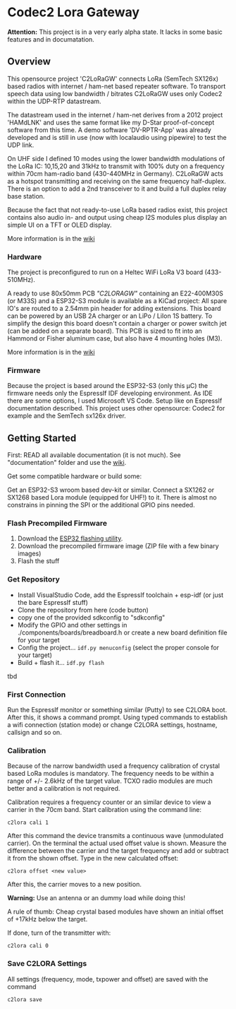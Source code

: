 # Codec2 Lora Gateway

**Attention:** This project is in a very early alpha state. It lacks in some basic features and in documatation.

## Overview

This opensource project 'C2LoRaGW' connects LoRa (SemTech SX126x) based radios with internet / ham-net based repeater software.
To transport speech data using low bandwidth / bitrates C2LoRaGW uses only Codec2 within the UDP-RTP datastream.

The datastream used in the internet / ham-net derives from a 2012 project 'HAMdLNK' and uses the same format like my D-Star
proof-of-concept software from this time. A demo software 'DV-RPTR-App' was already developed and is still in use (now with
localaudio using pipewire) to test the UDP link.

On UHF side I defined 10 modes using the lower bandwidth modulations of the LoRa IC: 10,15,20 and 31kHz to transmit with 100%
duty on a frequency within 70cm ham-radio band (430-440MHz in Germany). C2LoRaGW acts as a hotspot transmitting and receiving on
the same frequency half-duplex. There is an option to add a 2nd transceiver to it and build a full duplex relay base station.

Because the fact that not ready-to-use LoRa based radios exist, this project contains also audio in- and output using cheap I2S
modules plus display an simple UI on a TFT or OLED display.

More information is in the [wiki](https://github.com/DO1FJN/C2LORAGW/wiki)

### Hardware

The project is preconfigured to run on a Heltec WiFi LoRa V3 board (433-510MHz).

A ready to use 80x50mm PCB *"C2LORAGW"* containing an E22-400M30S (or M33S) and a ESP32-S3 module is available as a KiCad
project: All spare IO's are routed to a 2.54mm pin header for adding extensions. This board can be powered by an USB 2A charger
or an LiPo / LiIon 1S battery. To simplify the design this board doesn't contain a charger or power switch jet (can be added on
a separate board). This PCB is sized to fit into an Hammond or Fisher aluminum case, but also have 4 mounting holes (M3).

More information is in the [wiki](https://github.com/DO1FJN/C2LORAGW/wiki)

### Firmware

Because the project is based around the ESP32-S3 (only this µC) the firmware needs only the EspressIf IDF developing environment.
As IDE there are some options, I used Microsoft VS Code. Setup like on EspressIf documentation described. This project uses
other opensource: Codec2 for example and the SemTech sx126x driver.

## Getting Started

First: READ all available documentation (it is not much). See "documentation" folder and use the
[wiki](https://github.com/DO1FJN/C2LORAGW/wiki).

Get some compatible hardware or build some:

Get an ESP32-S3 wroom based dev-kit or similar. Connect a SX1262 or SX1268 based Lora module (equipped for UHF!) to it. There is
almost no constrains in pinning the SPI or the additional GPIO pins needed.

### Flash Precompiled Firmware

1. Download the [ESP32 flashing utility](https://github.com/cpq/esputil).
2. Download the precompiled firmware image (ZIP file with a few binary images)
3. Flash the stuff

### Get Repository

* Install VisualStudio Code, add the EspressIf toolchain + esp-idf (or just the bare EspressIf stuff)
* Clone the repository from here (code button)
* copy one of the provided sdkconfig to "sdkconfig"
* Modify the GPIO and other settings in ./components/boards/breadboard.h or create a new board definition file for your target
* Config the project...  `idf.py menuconfig` (select the proper console for your target)
* Build + flash it... `idf.py flash`

tbd

### First Connection

Run the EspressIf monitor or something similar (Putty) to see C2LORA boot. After this, it shows a command prompt. Using typed
commands to establish a wifi connection (station mode) or change C2LORA settings, hostname, callsign and so on.

### Calibration

Because of the narrow bandwidth used a frequency calibration of crystal based LoRa modules is mandatory. The frequency needs to
be within a range of +/- 2.6kHz of the target value. TCXO radio modules are much better and a calibration is not required.

Calibration requires a frequency counter or an similar device to view a carrier in the 70cm band. Start calibration using the
command line:

`c2lora cali 1`

After this command the device transmits a continuous wave (unmodulated carrier). On the terminal the actual used offset value is
shown. Measure the difference between the carrier and the target frequency and add or subtract it from the shown offset. Type
in the new calculated offset:

`c2lora offset <new value>`

After this, the carrier moves to a new position.

**Warning:** Use an antenna or an dummy load while doing this!

A rule of thumb: Cheap crystal based modules have shown an initial offset of +17kHz below the target.

If done, turn of the transmitter with:

`c2lora cali 0`

### Save C2LORA Settings

All settings (frequency, mode, txpower and offset) are saved with the command

`c2lora save`

